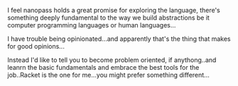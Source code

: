 I feel nanopass holds a great promise for exploring the language, there's something deeply fundamental to the way we build abstractions be it computer programming languages or human languages...

I have trouble being opinionated...and apparently that's the thing that makes for good opinions...

Instead I'd like to tell you to become problem oriented, if anythong..and leanrn the basic fundamentals and embrace the best tools for the job..Racket is the one for me...you might prefer something different...
